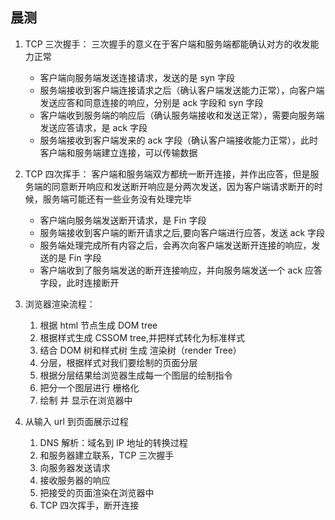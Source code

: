 ## 晨测

1. TCP 三次握手：
   三次握手的意义在于客户端和服务端都能确认对方的收发能力正常

   - 客户端向服务端发送连接请求，发送的是 syn 字段
   - 服务端接收到客户端连接请求之后（确认客户端发送能力正常），向客户端发送应答和同意连接的响应，分别是 ack 字段和 syn 字段
   - 客户端收到服务端的响应后（确认服务端接收和发送正常），需要向服务端发送应答请求，是 ack 字段
   - 服务端接收到客户端发来的 ack 字段（确认客户端接收能力正常），此时客户端和服务端建立连接，可以传输数据

2. TCP 四次挥手：
   客户端和服务端双方都统一断开连接，并作出应答，但是服务端的同意断开响应和发送断开响应是分两次发送，因为客户端请求断开的时候，服务端可能还有一些业务没有处理完毕

   - 客户端向服务端发送断开请求，是 Fin 字段
   - 服务端接收到客户端的断开请求之后,要向客户端进行应答，发送 ack 字段
   - 服务端处理完成所有内容之后，会再次向客户端发送断开连接的响应，发送的是 Fin 字段
   - 客户端收到了服务端发送的断开连接响应，并向服务端发送一个 ack 应答字段，此时连接断开

3. 浏览器渲染流程：

   1. 根据 html 节点生成 DOM tree
   2. 根据样式生成 CSSOM tree,并把样式转化为标准样式
   3. 结合 DOM 树和样式树 生成 渲染树（render Tree）
   4. 分层，根据样式对我们要绘制的页面分层
   5. 根据分层结果给浏览器生成每一个图层的绘制指令
   6. 把分一个图层进行 栅格化
   7. 绘制 并 显示在浏览器中

4. 从输入 url 到页面展示过程
   1. DNS 解析：域名到 IP 地址的转换过程
   2. 和服务器建立联系，TCP 三次握手
   3. 向服务器发送请求
   4. 接收服务器的响应
   5. 把接受的页面渲染在浏览器中
   6. TCP 四次挥手，断开连接
